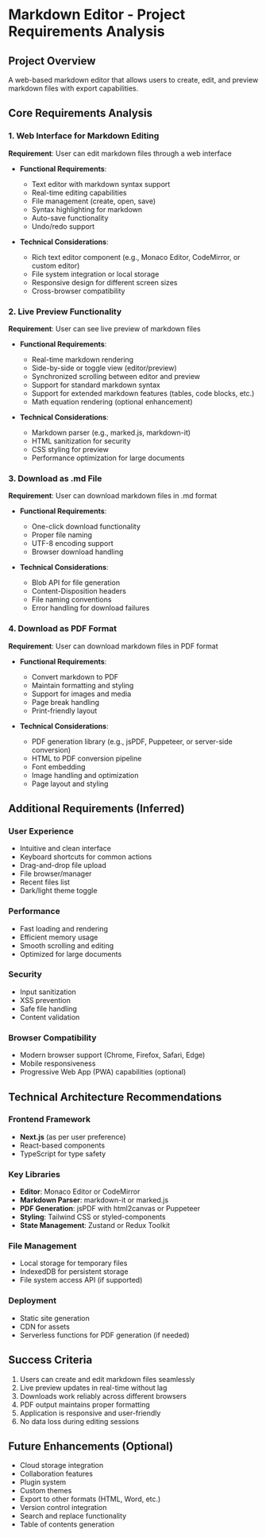 # Markdown Editor - Project Requirements Analysis

## Project Overview
A web-based markdown editor that allows users to create, edit, and preview markdown files with export capabilities.

## Core Requirements Analysis

### 1. Web Interface for Markdown Editing
**Requirement**: User can edit markdown files through a web interface
- **Functional Requirements**:
  - Text editor with markdown syntax support
  - Real-time editing capabilities
  - File management (create, open, save)
  - Syntax highlighting for markdown
  - Auto-save functionality
  - Undo/redo support

- **Technical Considerations**:
  - Rich text editor component (e.g., Monaco Editor, CodeMirror, or custom editor)
  - File system integration or local storage
  - Responsive design for different screen sizes
  - Cross-browser compatibility

### 2. Live Preview Functionality
**Requirement**: User can see live preview of markdown files
- **Functional Requirements**:
  - Real-time markdown rendering
  - Side-by-side or toggle view (editor/preview)
  - Synchronized scrolling between editor and preview
  - Support for standard markdown syntax
  - Support for extended markdown features (tables, code blocks, etc.)
  - Math equation rendering (optional enhancement)

- **Technical Considerations**:
  - Markdown parser (e.g., marked.js, markdown-it)
  - HTML sanitization for security
  - CSS styling for preview
  - Performance optimization for large documents

### 3. Download as .md File
**Requirement**: User can download markdown files in .md format
- **Functional Requirements**:
  - One-click download functionality
  - Proper file naming
  - UTF-8 encoding support
  - Browser download handling

- **Technical Considerations**:
  - Blob API for file generation
  - Content-Disposition headers
  - File naming conventions
  - Error handling for download failures

### 4. Download as PDF Format
**Requirement**: User can download markdown files in PDF format
- **Functional Requirements**:
  - Convert markdown to PDF
  - Maintain formatting and styling
  - Support for images and media
  - Page break handling
  - Print-friendly layout

- **Technical Considerations**:
  - PDF generation library (e.g., jsPDF, Puppeteer, or server-side conversion)
  - HTML to PDF conversion pipeline
  - Font embedding
  - Image handling and optimization
  - Page layout and styling

## Additional Requirements (Inferred)

### User Experience
- Intuitive and clean interface
- Keyboard shortcuts for common actions
- Drag-and-drop file upload
- File browser/manager
- Recent files list
- Dark/light theme toggle

### Performance
- Fast loading and rendering
- Efficient memory usage
- Smooth scrolling and editing
- Optimized for large documents

### Security
- Input sanitization
- XSS prevention
- Safe file handling
- Content validation

### Browser Compatibility
- Modern browser support (Chrome, Firefox, Safari, Edge)
- Mobile responsiveness
- Progressive Web App (PWA) capabilities (optional)

## Technical Architecture Recommendations

### Frontend Framework
- **Next.js** (as per user preference)
- React-based components
- TypeScript for type safety

### Key Libraries
- **Editor**: Monaco Editor or CodeMirror
- **Markdown Parser**: markdown-it or marked.js
- **PDF Generation**: jsPDF with html2canvas or Puppeteer
- **Styling**: Tailwind CSS or styled-components
- **State Management**: Zustand or Redux Toolkit

### File Management
- Local storage for temporary files
- IndexedDB for persistent storage
- File system access API (if supported)

### Deployment
- Static site generation
- CDN for assets
- Serverless functions for PDF generation (if needed)

## Success Criteria
1. Users can create and edit markdown files seamlessly
2. Live preview updates in real-time without lag
3. Downloads work reliably across different browsers
4. PDF output maintains proper formatting
5. Application is responsive and user-friendly
6. No data loss during editing sessions

## Future Enhancements (Optional)
- Cloud storage integration
- Collaboration features
- Plugin system
- Custom themes
- Export to other formats (HTML, Word, etc.)
- Version control integration
- Search and replace functionality
- Table of contents generation

